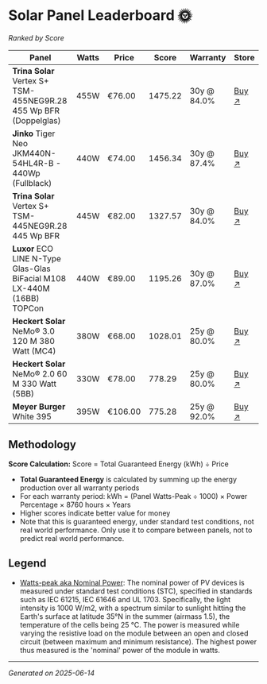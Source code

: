 # Solar Panel Leaderboard 🌞

*Ranked by Score*

| Panel | Watts | Price | Score | Warranty | Store |
|-------|-------|-------|-------|----------|-------|
| **Trina Solar** Vertex S+ TSM-455NEG9R.28 455 Wp BFR (Doppelglas) | 455W | €76.00 | 1475.22 | 30y @ 84.0% | [Buy ↗](https://www.photovoltaik4all.de/trina-vertex-s-tsm-455neg9r.28-455-wp-bfr-doppelglas) |
| **Jinko** Tiger Neo JKM440N-54HL4R-B - 440Wp (Fullblack) | 440W | €74.00 | 1456.34 | 30y @ 87.4% | [Buy ↗](https://www.photovoltaik4all.de/pv4all-deal/jinko-tiger-neo-jkm440n-54hl4r-b-440wp-fullblack/JIN33240) |
| **Trina Solar** Vertex S+ TSM-445NEG9R.28 445 Wp BFR | 445W | €82.00 | 1327.57 | 30y @ 84.0% | [Buy ↗](https://www.photovoltaik4all.de/trina-vertex-s-tsm-445neg9r.28-445-wp-doppelglas) |
| **Luxor** ECO LINE N-Type Glas-Glas BiFacial M108 LX-440M (16BB) TOPCon | 440W | €89.00 | 1195.26 | 30y @ 87.0% | [Buy ↗](https://www.photovoltaik4all.de/luxor-eco-line-n-type-glas-glas-bifacial-m108-lx-440m-16bb-topcon) |
| **Heckert Solar** NeMo® 3.0 120 M 380 Watt (MC4) | 380W | €68.00 | 1028.01 | 25y @ 80.0% | [Buy ↗](https://www.photovoltaik4all.de/heckert-solar-nemo-3-0-120-m-380) |
| **Heckert Solar** NeMo® 2.0 60 M 330 Watt (5BB) | 330W | €78.00 | 778.29 | 25y @ 80.0% | [Buy ↗](https://www.photovoltaik4all.de/heckert-solar-nemo-2-0-60m-330-wp-mono) |
| **Meyer Burger** White 395 | 395W | €106.00 | 775.28 | 25y @ 92.0% | [Buy ↗](https://www.photovoltaik4all.de/heckert-solar-nemo-2-0-60m-330-wp-mono) |

## Methodology

**Score Calculation:** Score = Total Guaranteed Energy (kWh) ÷ Price

- **Total Guaranteed Energy** is calculated by summing up the energy production over all warranty periods
- For each warranty period: kWh = (Panel Watts-Peak ÷ 1000) × Power Percentage × 8760 hours × Years
- Higher scores indicate better value for money
- Note that this is guaranteed energy, under standard test conditions, not real world performance. Only use it to compare between panels, not to predict real world performance.

## Legend

- [Watts-peak aka Nominal Power](https://en.wikipedia.org/wiki/Nominal_power_(photovoltaic)#Standard_test_conditions): The nominal power of PV devices is measured under standard test conditions (STC), specified in standards such as IEC 61215, IEC 61646 and UL 1703. Specifically, the light intensity is 1000 W/m2, with a spectrum similar to sunlight hitting the Earth's surface at latitude 35°N in the summer (airmass 1.5), the temperature of the cells being 25 °C. The power is measured while varying the resistive load on the module between an open and closed circuit (between maximum and minimum resistance). The highest power thus measured is the 'nominal' power of the module in watts.

---
*Generated on 2025-06-14*
